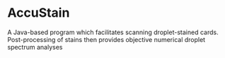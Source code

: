 # AccuStain

A Java-based program which facilitates scanning droplet-stained cards. Post-processing of stains then provides objective numerical droplet spectrum analyses
